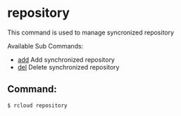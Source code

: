 # repository
This command is used to manage syncronized repository

Available Sub Commands:
- [add](add) Add synchronized repository
- [del](del) Delete synchronized repository

## Command:
`$ rcloud repository`